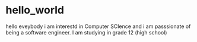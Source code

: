 # hello_world



hello eveybody i am interestd in Computer SCIence and i am passsionate of being a software engineer. I  am studying in grade 12 (high school)
